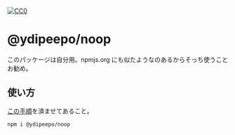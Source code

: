 [![CC0](https://licensebuttons.net/p/zero/1.0/80x15.png)](http://creativecommons.org/publicdomain/zero/1.0/)

# @ydipeepo/noop

このパッケージは自分用。npmjs.org にも似たようなのあるからそっち使うことお勧め。

## 使い方

[この手順](https://docs.github.com/en/packages/guides/configuring-npm-for-use-with-github-packages)を済ませてあること。

```sh
npm i @ydipeepo/noop
```
